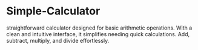 # Simple-Calculator
straightforward calculator designed for basic arithmetic operations. With a clean and intuitive interface, it simplifies needing quick calculations. Add, subtract, multiply, and divide effortlessly.
